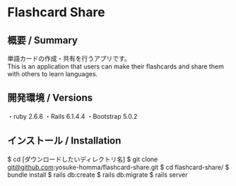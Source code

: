 # Flashcard Share 

## 概要 / Summary
単語カードの作成・共有を行うアプリです。</br>
This is an application that users can make their flashcards and share them with others to learn languages. 

## 開発環境 / Versions
・ruby 2.6.8 ・Rails 6.1.4.4 ・Bootstrap 5.0.2

## インストール / Installation
$ cd [ダウンロードしたいディレクトリ名]
$ git clone git@github.com:yosuke-homma/flashcard-share.git
$ cd flashcard-share/
$ bundle install
$ rails db:create
$ rails db:migrate
$ rails server
